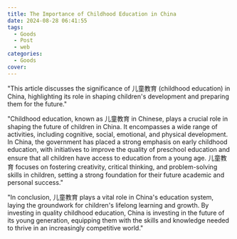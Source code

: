 ```yaml
---
title: The Importance of Childhood Education in China
date: 2024-08-28 06:41:55
tags:
  - Goods
  - Post
  - web
categories:
  - Goods
cover: 
---
```


"This article discusses the significance of 儿童教育 (childhood education) in China, highlighting its role in shaping children's development and preparing them for the future."

"Childhood education, known as 儿童教育 in Chinese, plays a crucial role in shaping the future of children in China. It encompasses a wide range of activities, including cognitive, social, emotional, and physical development. In China, the government has placed a strong emphasis on early childhood education, with initiatives to improve the quality of preschool education and ensure that all children have access to education from a young age. 儿童教育 focuses on fostering creativity, critical thinking, and problem-solving skills in children, setting a strong foundation for their future academic and personal success."

"In conclusion, 儿童教育 plays a vital role in China's education system, laying the groundwork for children's lifelong learning and growth. By investing in quality childhood education, China is investing in the future of its young generation, equipping them with the skills and knowledge needed to thrive in an increasingly competitive world."
